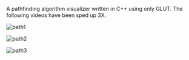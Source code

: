 A pathfinding algorithm visualizer written in C++ using only GLUT. The following videos have been sped up 3X.


![path1](https://user-images.githubusercontent.com/63964405/175766851-26355560-74fd-4d90-adc6-29541cbd4bb9.gif)

![path2](https://user-images.githubusercontent.com/63964405/175766858-524f021f-20a6-426d-8fd6-68b80b2270c4.gif)

![path3](https://user-images.githubusercontent.com/63964405/175766861-928c1e8b-f17e-4f32-8d14-c72ff5a13670.gif)
